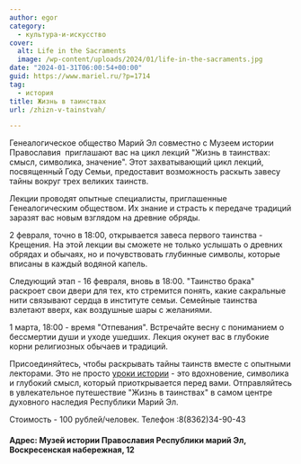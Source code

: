 ```yaml
---
author: egor
category:
  - культура-и-искусство
cover:
  alt: Life in the Sacraments
  image: /wp-content/uploads/2024/01/life-in-the-sacraments.jpg
date: "2024-01-31T06:00:54+00:00"
guid: https://www.mariel.ru/?p=1714
tag:
  - история
title: Жизнь в таинствах
url: /zhizn-v-tainstvah/

---
```

Генеалогическое общество Марий Эл совместно с Музеем истории Православия  приглашают вас на цикл лекций "Жизнь в таинствах: смысл, символика, значение". Этот захватывающий цикл лекций, посвященный Году Семьи, предоставит возможность раскыть завесу тайны вокруг трех великих таинств.

Лекции проводят опытные специалисты, приглашенные Генеалогическим обществом. Их знание и страсть к передаче традиций заразят вас новым взглядом на древние обряды.

2 февраля, точно в 18:00, открывается завеса первого таинства - Крещения. На этой лекции вы сможете не только услышать о древних обрядах и обычаях, но и почувствовать глубинные символы, которые вписаны в каждый водяной капель.

Следующий этап \- 16 февраля, вновь в 18:00. "Таинство брака" раскроет свои двери для тех, кто стремится понять, какие сакральные нити связывают сердца в институте семьи. Семейные таинства взлетают вверх, как воздушные шары с желаниями.

1 марта, 18:00 - время "Отпевания". Встречайте весну с пониманием о бессмертии души и уходе ушедших. Лекция окунет вас в глубокие корни религиозных обычаев и традиций.

Присоединяйтесь, чтобы раскрывать тайны таинств вместе с опытными лекторами. Это не просто [уроки истории](/shkola_yunogo_istorika/) \- это вдохновение, символика и глубокий смысл, который приоткрывается перед вами. Отправляйтесь в увлекательное путешествие "Жизнь в таинствах" в самом центре духовного наследия Республики Марий Эл.

Стоимость \- 100 рублей/человек. Телефон :8(8362)34-90-43

#### Адрес: Музей истории Православия Республики марий Эл, Воскресенская набережная, 12
